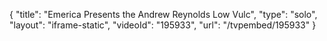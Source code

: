 {
    "title": "Emerica Presents the Andrew Reynolds Low Vulc",
    "type": "solo",
    "layout": "iframe-static",
    "videoId": "195933",
    "url": "\/tvpembed\/195933"
}